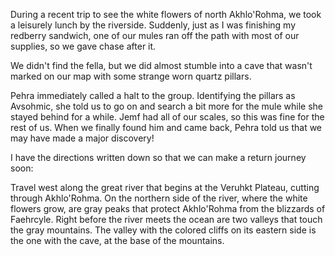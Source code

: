 During a recent trip to see the white flowers of north Akhlo'Rohma, we took a leisurely lunch by the riverside. Suddenly, just as I was finishing my redberry sandwich, one of our mules ran off the path with most of our supplies, so we gave chase after it.

We didn't find the fella, but we did almost stumble into a cave that wasn't marked on our map with some strange worn quartz pillars.

Pehra immediately called a halt to the group. Identifying the pillars as Avsohmic, she told us to go on and search a bit more for the mule while she stayed behind for a while. Jemf had all of our scales, so this was fine for the rest of us. When we finally found him and came back, Pehra told us that we may have made a major discovery!  

I have the directions written down so that we can make a return journey soon: 

Travel west along the great river that begins at the Veruhkt Plateau, cutting through Akhlo'Rohma. On the northern side of the river, where the white flowers grow, are gray peaks that protect Akhlo'Rohma from the blizzards of Faehrcyle. Right before the river meets the ocean are two valleys that touch the gray mountains. The valley with the colored cliffs on its eastern side is the one with the cave, at the base of the mountains.